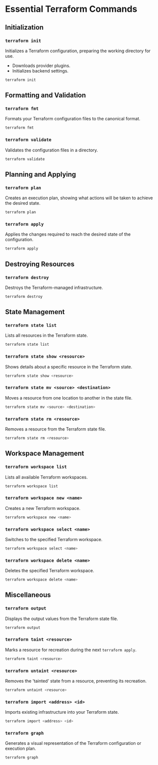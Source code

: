 # Essential Terraform Commands

## Initialization

### `terraform init`
Initializes a Terraform configuration, preparing the working directory for use.
- Downloads provider plugins.
- Initializes backend settings.

```bash
terraform init
```

## Formatting and Validation

### `terraform fmt`
Formats your Terraform configuration files to the canonical format.
```bash
terraform fmt
```

### `terraform validate`
Validates the configuration files in a directory.
```bash
terraform validate
```

## Planning and Applying

### `terraform plan`
Creates an execution plan, showing what actions will be taken to achieve the desired state.
```bash
terraform plan
```

### `terraform apply`
Applies the changes required to reach the desired state of the configuration.
```bash
terraform apply
```

## Destroying Resources

### `terraform destroy`
Destroys the Terraform-managed infrastructure.
```bash
terraform destroy
```

## State Management

### `terraform state list`
Lists all resources in the Terraform state.
```bash
terraform state list
```

### `terraform state show <resource>`
Shows details about a specific resource in the Terraform state.
```bash
terraform state show <resource>
```

### `terraform state mv <source> <destination>`
Moves a resource from one location to another in the state file.
```bash
terraform state mv <source> <destination>
```

### `terraform state rm <resource>`
Removes a resource from the Terraform state file.
```bash
terraform state rm <resource>
```

## Workspace Management

### `terraform workspace list`
Lists all available Terraform workspaces.
```bash
terraform workspace list
```

### `terraform workspace new <name>`
Creates a new Terraform workspace.
```bash
terraform workspace new <name>
```

### `terraform workspace select <name>`
Switches to the specified Terraform workspace.
```bash
terraform workspace select <name>
```

### `terraform workspace delete <name>`
Deletes the specified Terraform workspace.
```bash
terraform workspace delete <name>
```

## Miscellaneous

### `terraform output`
Displays the output values from the Terraform state file.
```bash
terraform output
```

### `terraform taint <resource>`
Marks a resource for recreation during the next `terraform apply`.
```bash
terraform taint <resource>
```

### `terraform untaint <resource>`
Removes the 'tainted' state from a resource, preventing its recreation.
```bash
terraform untaint <resource>
```

### `terraform import <address> <id>`
Imports existing infrastructure into your Terraform state.
```bash
terraform import <address> <id>
```

### `terraform graph`
Generates a visual representation of the Terraform configuration or execution plan.
```bash
terraform graph
```